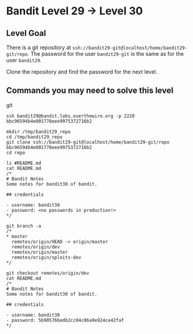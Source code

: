 # Bandit Level 29 → Level 30

## Level Goal

There is a git repository at `ssh://bandit29-git@localhost/home/bandit29-git/repo`. The password for the user `bandit29-git` is the same as for the user `bandit29`.

Clone the repository and find the password for the next level.

## Commands you may need to solve this level

git



```
ssh bandit29@bandit.labs.overthewire.org -p 2220
bbc96594b4e001778eee9975372716b2

mkdir /tmp/bandit29_repo
cd /tmp/bandit29_repo
git clone ssh://bandit29-git@localhost/home/bandit29-git/repo
bbc96594b4e001778eee9975372716b2
cd repo

ls #README.md
cat README.md
/*
# Bandit Notes
Some notes for bandit30 of bandit.

## credentials

- username: bandit30
- password: <no passwords in production!>
*/

git branch -a
/*
* master
  remotes/origin/HEAD -> origin/master
  remotes/origin/dev
  remotes/origin/master
  remotes/origin/sploits-dev
*/

git checkout remotes/origin/dev
cat README.md
/*
# Bandit Notes
Some notes for bandit30 of bandit.

## credentials

- username: bandit30
- password: 5b90576bedb2cc04c86a9e924ce42faf
*/
```